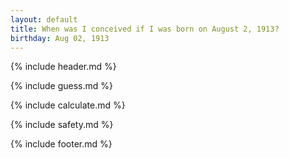 ```yaml
---
layout: default
title: When was I conceived if I was born on August 2, 1913?
birthday: Aug 02, 1913
---
```


{% include header.md %}

{% include guess.md %}

{% include calculate.md %}

{% include safety.md %}

{% include footer.md %}



